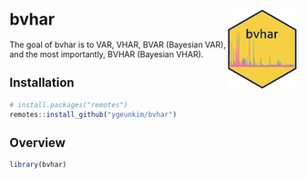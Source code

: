 
<!-- README.md is generated from README.Rmd. Please edit that file -->

# bvhar <img src="man/figures/logo.png" align="right" width="120" />

<!-- badges: start -->
<!-- badges: end -->

The goal of bvhar is to VAR, VHAR, BVAR (Bayesian VAR), and the most
importantly, BVHAR (Bayesian VHAR).

## Installation

``` r
# install.packages("remotes")
remotes::install_github("ygeunkim/bvhar")
```

## Overview

``` r
library(bvhar)
```

